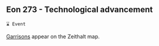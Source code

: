 ## Eon 273 - Technological advancement

`⌛ Event`

[Garrisons](../refs/garrisons.md) appear on the Zeithalt map.